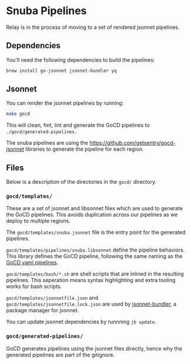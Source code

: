 # Snuba Pipelines

Relay is in the process of moving to a set of rendered jsonnet pipelines.

## Dependencies

You'll need the following dependencies to build the pipelines:

```sh
brew install go-jsonnet jsonnet-bundler yq
```

## Jsonnet

You can render the jsonnet pipelines by running:

```sh
make gocd
```

This will clean, fmt, lint and generate the GoCD pipelines to
`./gocd/generated-pipelines`.

The snuba pipelines are using the https://github.com/getsentry/gocd-jsonnet
libraries to generate the pipeline for each region.

## Files

Below is a description of the directories in the `gocd/` directory.

### `gocd/templates/`

These are a set of jsonnet and libsonnet files which are used
to generate the GoCD pipelines. This avoids duplication across
our pipelines as we deploy to multiple regions.

The `gocd/templates/snuba.jsonnet` file is the entry point for the
generated pipelines.

`gocd/templates/pipelines/snuba.libsonnet` define the pipeline behaviors.
This library defines the GoCD pipeline, following the same naming
as the [GoCD yaml pipelines](https://github.com/tomzo/gocd-yaml-config-plugin#readme).

`gocd/templates/bash/*.sh` are shell scripts that are inlined in the
resulting pipelines. This seperation means syntax highlighting and
extra tooling works for bash scripts.

`gocd/templates/jsonnetfile.json` and `gocd/templates/jsonnetfile.lock.json`
are used by [jsonnet-bundler](https://github.com/jsonnet-bundler/jsonnet-bundler#readme), a package manager for jsonnet.

You can update jsonnet dependencies by runnning `jb update`.

### `gocd/generated-pipelines/`

GoCD generates pipelines using the jsonnet files directly, hence why
the generated pipelines are part of the gitignore.
